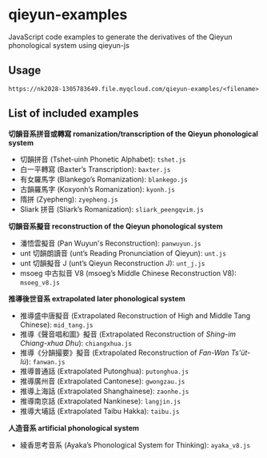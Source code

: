 # qieyun-examples

JavaScript code examples to generate the derivatives of the Qieyun phonological system using qieyun-js

## Usage

```
https://nk2028-1305783649.file.myqcloud.com/qieyun-examples/<filename>
```

## List of included examples

**切韻音系拼音或轉寫 romanization/transcription of the Qieyun phonological system**

- 切韻拼音 (Tshet-uinh Phonetic Alphabet): `tshet.js`
- 白一平轉寫 (Baxter’s Transcription): `baxter.js`
- 有女羅馬字 (Blankego’s Romanization): `blankego.js`
- 古韻羅馬字 (Koxyonh’s Romanization): `kyonh.js`
- 隋拼 (Zyepheng): `zyepheng.js`
- Sliark 拼音 (Sliark’s Romanization): `sliark_peengqvim.js`

**切韻音系擬音 reconstruction of the Qieyun phonological system**

- 潘悟雲擬音 (Pan Wuyun's Reconstruction): `panwuyun.js`
- unt 切韻朗讀音 (unt’s Reading Pronunciation of Qieyun): `unt.js`
- unt 切韻擬音 J (unt’s Qieyun Reconstruction J): `unt_j.js`
- msoeg 中古拟音 V8 (msoeg’s Middle Chinese Reconstruction V8): `msoeg_v8.js`

**推導後世音系 extrapolated later phonological system**

- 推導盛中唐擬音 (Extrapolated Reconstruction of High and Middle Tang Chinese): `mid_tang.js`
- 推導《聲音唱和圖》擬音 (Extrapolated Reconstruction of _Shing-im Chiang-xhua Dhu_): `chiangxhua.js`
- 推導《分韻撮要》擬音 (Extrapolated Reconstruction of _Fan-Wan Ts'üt-Iú_): `fanwan.js`
- 推導普通話 (Extrapolated Putonghua): `putonghua.js`
- 推導廣州音 (Extrapolated Cantonese): `gwongzau.js`
- 推導上海話 (Extrapolated Shanghainese): `zaonhe.js`
- 推導南京話 (Extrapolated Nankinese): `langjin.js`
- 推導大埔話 (Extrapolated Taibu Hakka): `taibu.js`

**人造音系 artificial phonological system**

- 綾香思考音系 (Ayaka’s Phonological System for Thinking): `ayaka_v8.js`
